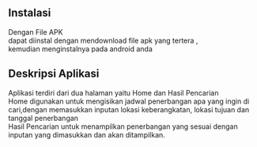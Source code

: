 ## Instalasi

Dengan File APK <br>
dapat diinstal dengan mendownload file apk yang tertera , <br>
kemudian menginstalnya pada android anda <br>


## Deskripsi Aplikasi

Aplikasi terdiri dari dua halaman yaitu Home dan Hasil Pencarian <br>
Home digunakan untuk mengisikan jadwal penerbangan apa yang ingin di cari,dengan memasukkan inputan lokasi keberangkatan, lokasi tujuan dan tanggal penerbangan <br>
Hasil Pencarian untuk menampilkan penerbangan yang sesuai dengan inputan yang dimasukkan dan akan ditampilkan.<br>
